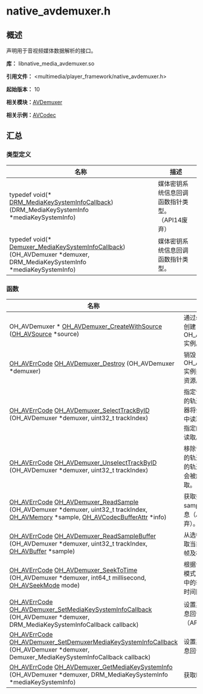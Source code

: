 # native_avdemuxer.h


## 概述

声明用于音视频媒体数据解析的接口。

**库：** libnative_media_avdemuxer.so

**引用文件：** <multimedia/player_framework/native_avdemuxer.h>

**起始版本：** 10

**相关模块：**[AVDemuxer](_a_v_demuxer.md)

**相关示例：**[AVCodec](https://gitee.com/openharmony/applications_app_samples/tree/master/code/BasicFeature/Media/AVCodec)


## 汇总


### 类型定义

| 名称 | 描述 | 
| -------- | -------- |
| typedef void(* [DRM_MediaKeySystemInfoCallback](_a_v_demuxer.md#drm_mediakeysysteminfocallback)) (DRM_MediaKeySystemInfo *mediaKeySystemInfo) | 媒体密钥系统信息回调函数指针类型。 （API14废弃）   |
| typedef void(* [Demuxer_MediaKeySystemInfoCallback](_a_v_demuxer.md#demuxer_mediakeysysteminfocallback)) (OH_AVDemuxer *demuxer, DRM_MediaKeySystemInfo *mediaKeySystemInfo)| 媒体密钥系统信息回调函数指针类型。  |


### 函数

| 名称 | 描述 | 
| -------- | -------- |
| OH_AVDemuxer \* [OH_AVDemuxer_CreateWithSource](_a_v_demuxer.md#oh_avdemuxer_createwithsource) ([OH_AVSource](_a_v_source.md#oh_avsource) \*source) | 通过source实例创建OH_AVDemuxer实例。  | 
| [OH_AVErrCode](_core.md#oh_averrcode) [OH_AVDemuxer_Destroy](_a_v_demuxer.md#oh_avdemuxer_destroy) (OH_AVDemuxer \*demuxer) | 销毁OH_AVDemuxer实例并清理内部资源。  | 
| [OH_AVErrCode](_core.md#oh_averrcode) [OH_AVDemuxer_SelectTrackByID](_a_v_demuxer.md#oh_avdemuxer_selecttrackbyid) (OH_AVDemuxer \*demuxer, uint32_t trackIndex) | 指定读取sample的轨道，解封装器将会从该轨道中读取数据，未指定的轨道不会读取。  | 
| [OH_AVErrCode](_core.md#oh_averrcode) [OH_AVDemuxer_UnselectTrackByID](_a_v_demuxer.md#oh_avdemuxer_unselecttrackbyid) (OH_AVDemuxer \*demuxer, uint32_t trackIndex) | 移除读取sample的轨道，未选中的轨道的数据不会被解封装器读取。  | 
| [OH_AVErrCode](_core.md#oh_averrcode) [OH_AVDemuxer_ReadSample](_a_v_demuxer.md#oh_avdemuxer_readsample) (OH_AVDemuxer \*demuxer, uint32_t trackIndex, [OH_AVMemory](_core.md#oh_avmemory) \*sample, [OH_AVCodecBufferAttr](_o_h___a_v_codec_buffer_attr.md) \*info) | 获取指定轨道的sample及相关信息（API11废弃）。  | 
| [OH_AVErrCode](_core.md#oh_averrcode) [OH_AVDemuxer_ReadSampleBuffer](_a_v_demuxer.md#oh_avdemuxer_readsamplebuffer) (OH_AVDemuxer \*demuxer, uint32_t trackIndex, [OH_AVBuffer](_core.md#oh_avbuffer) \*sample) | 从选中轨道中获取当前位置压缩帧及相关信息。  | 
| [OH_AVErrCode](_core.md#oh_averrcode) [OH_AVDemuxer_SeekToTime](_a_v_demuxer.md#oh_avdemuxer_seektotime) (OH_AVDemuxer \*demuxer, int64_t millisecond, [OH_AVSeekMode](_codec_base.md#oh_avseekmode) mode) | 根据设定的跳转模式，将所有选中的轨道到指定时间附近。  | 
| [OH_AVErrCode](_core.md#oh_averrcode) [OH_AVDemuxer_SetMediaKeySystemInfoCallback](_a_v_demuxer.md#oh_avdemuxer_setmediakeysysteminfocallback) (OH_AVDemuxer \*demuxer, DRM_MediaKeySystemInfoCallback callback) | 设置异步DRM信息回调函数。（API14废弃）  | 
| [OH_AVErrCode](_core.md#oh_averrcode) [OH_AVDemuxer_SetDemuxerMediaKeySystemInfoCallback](_a_v_demuxer.md#oh_avdemuxer_setdemuxermediakeysysteminfocallback) (OH_AVDemuxer \*demuxer, Demuxer_MediaKeySystemInfoCallback callback) | 设置异步DRM信息回调函数。  | 
| [OH_AVErrCode](_core.md#oh_averrcode) [OH_AVDemuxer_GetMediaKeySystemInfo](_a_v_demuxer.md#oh_avdemuxer_getmediakeysysteminfo) (OH_AVDemuxer \*demuxer, DRM_MediaKeySystemInfo \*mediaKeySystemInfo) | 获取DRM信息。  | 
